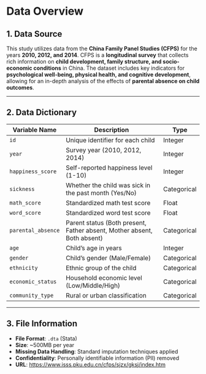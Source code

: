 # Data Overview

## 1. Data Source
This study utilizes data from the **China Family Panel Studies (CFPS)** for the years **2010, 2012, and 2014**. CFPS is a **longitudinal survey** that collects rich information on **child development, family structure, and socio-economic conditions** in China. The dataset includes key indicators for **psychological well-being, physical health, and cognitive development**, allowing for an in-depth analysis of the effects of **parental absence on child outcomes**.

---

## 2. Data Dictionary

| Variable Name         | Description                                      | Type     |
|----------------------|------------------------------------------------|---------|
| `id`                 | Unique identifier for each child               | Integer |
| `year`               | Survey year (2010, 2012, 2014)                 | Integer |
| `happiness_score`    | Self-reported happiness level (1-10)           | Integer |
| `sickness`          | Whether the child was sick in the past month (Yes/No) | Categorical |
| `math_score`         | Standardized math test score                   | Float   |
| `word_score`         | Standardized word test score                   | Float   |
| `parental_absence`   | Parent status (Both present, Father absent, Mother absent, Both absent) | Categorical |
| `age`               | Child’s age in years                            | Integer |
| `gender`            | Child’s gender (Male/Female)                   | Categorical |
| `ethnicity`         | Ethnic group of the child                      | Categorical |
| `economic_status`   | Household economic level (Low/Middle/High)     | Categorical |
| `community_type`    | Rural or urban classification                   | Categorical |

---

## 3. File Information
- **File Format**: `.dta` (Stata)
- **Size**: ~500MB per year
- **Missing Data Handling**: Standard imputation techniques applied
- **Confidentiality**: Personally identifiable information (PII) removed
- **URL**: https://www.isss.pku.edu.cn/cfps/sjzx/gksj/index.htm
